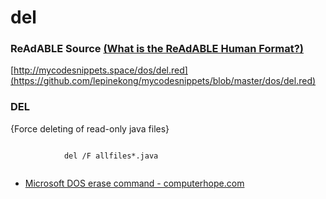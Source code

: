 
# del


### ReAdABLE Source [(What is the ReAdABLE Human Format?)](http://readablehumanformat.com)

[http://mycodesnippets.space/dos/del.red](https://github.com/lepinekong/mycodesnippets/blob/master/dos/del.red)


### DEL

{Force deleting of read-only java files}


```dos

            del /F allfiles*.java
        
```


- [Microsoft DOS erase command - computerhope.com](https://www.computerhope.com/erasehlp.htm)
                        
